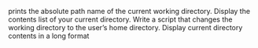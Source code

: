  prints the absolute path name of the current working directory.
Display the contents list of your current directory.
Write a script that changes the working directory to the user’s home directory.
Display current directory contents in a long format
